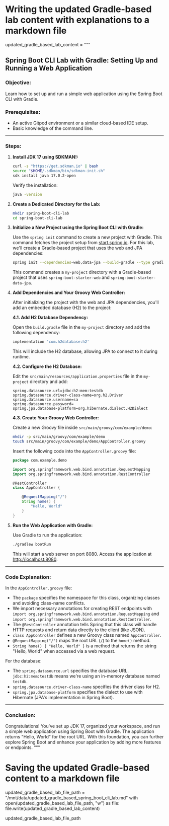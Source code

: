 # Writing the updated Gradle-based lab content with explanations to a markdown file

updated_gradle_based_lab_content = """
## **Spring Boot CLI Lab with Gradle: Setting Up and Running a Web Application**

### **Objective:**
Learn how to set up and run a simple web application using the Spring Boot CLI with Gradle.

### **Prerequisites:**
- An active Gitpod environment or a similar cloud-based IDE setup.
- Basic knowledge of the command line.

---

### **Steps:**

1. **Install JDK 17 using SDKMAN!:**
    
    ```bash
    curl -s "https://get.sdkman.io" | bash
    source "$HOME/.sdkman/bin/sdkman-init.sh"
    sdk install java 17.0.2-open
    ```

    Verify the installation:
    
    ```bash
    java -version
    ```

2. **Create a Dedicated Directory for the Lab:**
    
    ```bash
    mkdir spring-boot-cli-lab
    cd spring-boot-cli-lab
    ```

3. **Initialize a New Project using the Spring Boot CLI with Gradle:**

    Use the `spring init` command to create a new project with Gradle. This command fetches the project setup from [start.spring.io](https://start.spring.io). For this lab, we'll create a Gradle-based project that uses the web and JPA dependencies:

    ```bash
    spring init --dependencies=web,data-jpa --build=gradle --type gradle-project my-project
    ```

    This command creates a `my-project` directory with a Gradle-based project that uses `spring-boot-starter-web` and `spring-boot-starter-data-jpa`.

4. **Add Dependencies and Your Groovy Web Controller:**

    After initializing the project with the web and JPA dependencies, you'll add an embedded database (H2) to the project:

    **4.1. Add H2 Database Dependency:**

    Open the `build.gradle` file in the `my-project` directory and add the following dependency:

    ```gradle
    implementation 'com.h2database:h2'
    ```

    This will include the H2 database, allowing JPA to connect to it during runtime.

    **4.2. Configure the H2 Database:**

    Edit the `src/main/resources/application.properties` file in the `my-project` directory and add:

    ```properties
    spring.datasource.url=jdbc:h2:mem:testdb
    spring.datasource.driver-class-name=org.h2.Driver
    spring.datasource.username=sa
    spring.datasource.password=
    spring.jpa.database-platform=org.hibernate.dialect.H2Dialect
    ```

    **4.3. Create Your Groovy Web Controller:**

    Create a new Groovy file inside `src/main/groovy/com/example/demo`:

    ```bash
    mkdir -p src/main/groovy/com/example/demo
    touch src/main/groovy/com/example/demo/AppController.groovy
    ```

    Insert the following code into the `AppController.groovy` file:

    ```groovy
    package com.example.demo
    
    import org.springframework.web.bind.annotation.RequestMapping
    import org.springframework.web.bind.annotation.RestController

    @RestController
    class AppController {
    
        @RequestMapping("/")
        String home() {
            "Hello, World"
        }
    }
    ```

5. **Run the Web Application with Gradle:**

    Use Gradle to run the application:

    ```bash
    ./gradlew bootRun
    ```

    This will start a web server on port 8080. Access the application at [http://localhost:8080](http://localhost:8080).

---

### **Code Explanation:**

In the `AppController.groovy` file:

- The `package` specifies the namespace for this class, organizing classes and avoiding class-name conflicts.
- We import necessary annotations for creating REST endpoints with `import org.springframework.web.bind.annotation.RequestMapping` and `import org.springframework.web.bind.annotation.RestController`.
- The `@RestController` annotation tells Spring that this class will handle HTTP requests and return data directly to the client (like JSON).
- `class AppController` defines a new Groovy class named `AppController`.
- `@RequestMapping("/")` maps the root URL (`/`) to the `home()` method.
- `String home() { "Hello, World" }` is a method that returns the string "Hello, World" when accessed via a web request.

For the database:
- The `spring.datasource.url` specifies the database URL. `jdbc:h2:mem:testdb` means we're using an in-memory database named `testdb`.
- `spring.datasource.driver-class-name` specifies the driver class for H2.
- `spring.jpa.database-platform` specifies the dialect to use with Hibernate (JPA's implementation in Spring Boot).

---

### **Conclusion:**

Congratulations! You've set up JDK 17, organized your workspace, and run a simple web application using Spring Boot with Gradle. The application returns "Hello, World" for the root URL. With this foundation, you can further explore Spring Boot and enhance your application by adding more features or endpoints.
"""

# Saving the updated Gradle-based content to a markdown file
updated_gradle_based_lab_file_path = "/mnt/data/updated_gradle_based_spring_boot_cli_lab.md"
with open(updated_gradle_based_lab_file_path, "w") as file:
    file.write(updated_gradle_based_lab_content)

updated_gradle_based_lab_file_path
